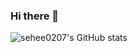 ### Hi there 👋

<p align=center>
  
<!-- ![Github Stats](https://github-readme-stats.vercel.app/api?username=sehee0207&show_icons=true)<br/> -->
![sehee0207's GitHub stats](https://github-readme-stats.vercel.app/api?username=anuraghazra&show_icons=true&theme=radical)

<!--
**sehee0207/sehee0207** is a ✨ _special_ ✨ repository because its `README.md` (this file) appears on your GitHub profile.

Here are some ideas to get you started:

- 🔭 I’m currently working on ...
- 🌱 I’m currently learning ...
- 👯 I’m looking to collaborate on ...
- 🤔 I’m looking for help with ...
- 💬 Ask me about ...
- 📫 How to reach me: ...
- 😄 Pronouns: ...
- ⚡ Fun fact: ...
-->
